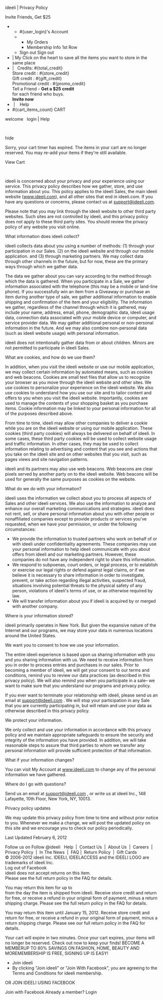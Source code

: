 ideeli | Privacy Policy

Invite Friends, Get $25

*   *   #{user\_login}'s Account  
    *   *   My Orders
        *   Membership Info 1st Row
    *   Sign out Sign out
*   | My Click on the heart to save all the items you want to store in the same place
*   |   Credits: #{total\_credit}  
    Store credit : #{store\_credit}  
    Gift credit : #{gift\_credit}  
    Promotional credit : #{promo\_credit}  
    Tell a Friend - **Get a $25 credit**  
    for each friend who buys.  
    **Invite now**
*    |    Help
*   #{cart\_items\_count} CART   

welcome   login | Help

  
   
  
hide

Sorry, your cart timer has expired. The items in your cart are no longer reserved. You may re-add your items if they're still available.

View Cart

 

ideeli is concerned about your privacy and your experience using our service. This privacy policy describes how we gather, store, and use information about you. This policy applies to the ideeli Sales, the main ideeli website (www.ideeli.com), and all other sites that end in ideeli.com. If you have any questions or concerns, please contact us at support@ideeli.com.

Please note that you may link through the ideeli website to other third party websites. Such sites are not controlled by ideeli, and this privacy policy does not apply to these third party sites. You should review the privacy policy of any website you visit online.

What information does ideeli collect?

ideeli collects data about you using a number of methods: (1) through your participation in our Sales. (2) on the ideeli website and through our mobile application. and (3) through marketing partners. We may collect data through other channels in the future, but for now, these are the primary ways through which we gather data.

The data we gather about you can vary according to the method through which the data is gathered. When you participate in a Sale, we gather information associated with the telephone (this may be a mobile or land-line phone). If you successfully win an item from a Giveaway or purchase an item during another type of sale, we gather additional information to enable shipping and confirmation of the item and your eligibility. The information we gather, regardless of the channel through which it is gathered, may include your name, address, email, phone, demographic data, ideeli usage data, connection data associated with your mobile device or computer, and service provider data. We may gather additional personal or non-personal information in the future. And we may also combine non-personal data (such as ideeli website usage) with personal information.

ideeli does not intentionally gather data from or about children. Minors are not permitted to participate in ideeli Sales.

What are cookies, and how do we use them?

In addition, when you visit the ideeli website or use our mobile application, we may collect certain information by automated means, such as cookies and web beacons. Cookies are small text files that allow us to recognize your browser as you move through the ideeli website and other sites. We use cookies to personalize your experience on the ideeli website. We also use cookies to understand how you use our site and to tailor content and offers to you when you visit the ideeli website. Importantly, cookies are used to manage the contents of your shopping basket as you purchase items. Cookie information may be linked to your personal information for all of the purposes described above.

From time to time, ideeli may allow other companies to deliver a cookie while you are on the ideeli website or using our mobile application. These cookies (third party cookies) will always be delivered on behalf of ideeli. In some cases, these third party cookies will be used to collect website usage and traffic information. In other cases, they may be used to collect information relating to advertising and content that you see and actions that you take on the ideeli site and on other websites that you visit, such as pages views and site navigation patterns.

ideeli and its partners may also use web beacons. Web beacons are clear pixels served by another party on to the ideeli website. Web beacons will be used for generally the same purposes as cookies on the website.

What do we do with your information?

ideeli uses the information we collect about you to process all aspects of Sales and other ideeli services. We also use the information to analyze and enhance our overall marketing communications and strategies. ideeli does not rent, sell, or share personal information about you with other people or nonaffiliated companies except to provide products or services you've requested, when we have your permission, or under the following circumstances:

*   We provide the information to trusted partners who work on behalf of or with ideeli under confidentiality agreements. These companies may use your personal information to help ideeli communicate with you about offers from ideeli and our marketing partners. However, these companies do not have any independent right to share this information.
*   We respond to subpoenas, court orders, or legal process, or to establish or exercise our legal rights or defend against legal claims, or if we believe it is necessary to share information in order to investigate, prevent, or take action regarding illegal activities, suspected fraud, situations involving potential threats to the physical safety of any person, violations of ideeli's terms of use, or as otherwise required by law.
*   We will transfer information about you if ideeli is acquired by or merged with another company.

Where is your information stored?

ideeli primarily operates in New York. But given the expansive nature of the Internet and our programs, we may store your data in numerous locations around the United States.

We want you to consent to how we use your information.

The entire ideeli experience is based upon us sharing information with you and you sharing information with us. We need to receive information from you in order to process entries and purchases in our sales. Prior to becoming a member of ideeli, we will get your consent to our terms and conditions, remind you to review our data practices (as described in this privacy policy). We will also remind you when you participate in a sale– we want to make sure that you understand our programs and privacy policy.

If you ever want to terminate your relationship with ideeli, please send us an email at support@ideeli.com . We will stop your participation in any Sale that you are currently participating in, but will retain and use your data as otherwise described in this privacy policy.

We protect your information.

We only collect and use your information in accordance with this privacy policy and we maintain appropriate safeguards to ensure the security and integrity of the information you have provided. In addition, we will take reasonable steps to assure that third parties to whom we transfer any personal information will provide sufficient protection of that information.

What if your information changes?

You can visit My Account at www.ideeli.com to change any of the personal information we have gathered.

Where do I go with questions?

Send us an email at support@ideeli.com , or write us at ideeli Inc., 148 Lafayette, 10th Floor, New York, NY, 10013.

Privacy policy updates

We may update this privacy policy from time to time and without prior notice to you. Whenever we make a change, we will post the updated policy on this site and we encourage you to check our policy periodically.

Last Updated February 6, 2012

  
Follow us on Follow @ideeli   Help  |  Contact Us  |  About Us  |  Careers  |  Privacy Policy  |  In The News  |  FAQ |  Return Policy  |  Gift Cards  
© 2006-2012 ideeli Inc. IDEELI, IDEELACCESS and the IDEELI LOGO are trademarks of ideeli Inc.        
Log out of Facebook  
ideeli does not accept returns on this item.  
Please see the full return policy in the FAQ for details.

You may return this item for up to    
from the day the item is shipped from ideeli. Receive store credit and return for free, or receive a refund in your original form of payment, minus a return shipping charge. Please see the full return policy in the FAQ for details.

You may return this item until January 15, 2012. Receive store credit and return for free, or receive a refund in your original form of payment, minus a return shipping charge. Please see our full return policy in the FAQ for details.

Your cart will expire in two minutes. Once your cart expires, your items will no longer be reserved. Check out now to keep your finds! BECOME A MEMBERUP TO 80% SAVINGS ON FASHION, HOME, BEAUTY AND MOREMEMBERSHIP IS FREE, SIGNING UP IS EASY!

*   Join ideeli
*   By clicking "Join ideeli" or "Join With Facebook", you are agreeing to the Terms and Conditions for ideeli membership.

OR JOIN IDEELI USING FACEBOOK

Join with Facebook Already a member? Login
